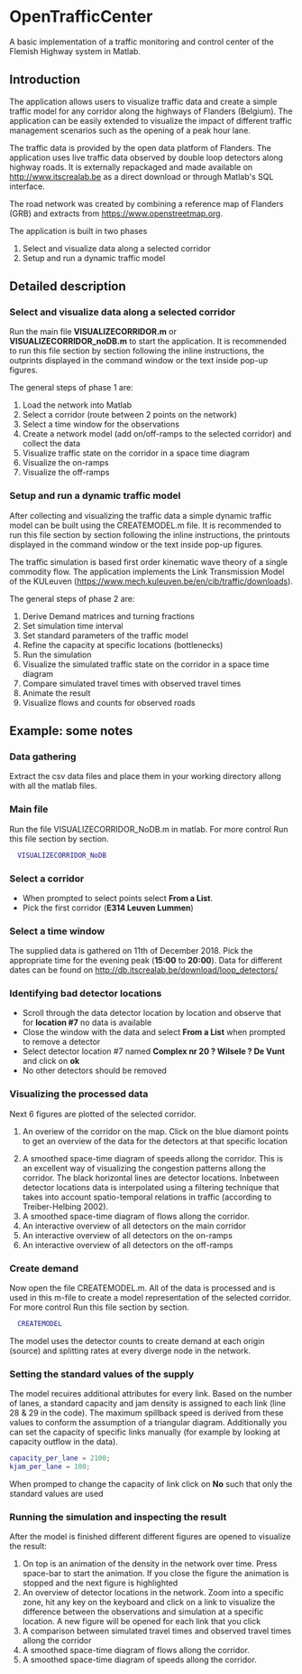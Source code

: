 # OpenTrafficCenter

A basic implementation of a traffic monitoring and control center of the Flemish Highway system in Matlab.


## Introduction

The application allows users to visualize traffic data and create a simple traffic model for any corridor along the highways of Flanders (Belgium). The application can be easily extended to visualize the impact of different traffic management scenarios such as the opening of a peak hour lane.

The traffic data is provided by the open data platform of Flanders.
The application uses live traffic data observed by double loop detectors along highway roads. 
It is externally repackaged and made available on http://www.itscrealab.be as a direct download or through Matlab's SQL interface.

The road network was created by combining a reference map of Flanders (GRB) and extracts from https://www.openstreetmap.org.

The application is built in two phases

1)	Select and visualize data along a selected corridor
2)	Setup and run a dynamic traffic model


## Detailed description

### Select and visualize data along a selected corridor

Run the main file  **VISUALIZECORRIDOR.m** or  **VISUALIZECORRIDOR_noDB.m** to start the application.
It is recommended to run this file section by section following the inline instructions, the outprints displayed in the command window or the text inside pop-up figures.

The general steps of phase 1 are:
1) Load the network into Matlab
2) Select a corridor (route between 2 points on the network)
3) Select a time window for the observations
4) Create a network model (add on/off-ramps to the selected corridor) and collect the data 
5) Visualize traffic state on the corridor in a space time diagram
6) Visualize the on-ramps
7) Visualize the off-ramps

### Setup and run a dynamic traffic model
After collecting and visualizing the traffic data a simple dynamic traffic model can be built using the CREATEMODEL.m file.
It is recommended to run this file section by section following the inline instructions, the printouts displayed in the command window or the text inside pop-up figures.

The traffic simulation is based first order kinematic wave theory of a single commodity flow. The application implements the Link Transmission Model of the KULeuven (https://www.mech.kuleuven.be/en/cib/traffic/downloads).

The general steps of phase 2 are:
1) Derive Demand matrices and turning fractions
2) Set simulation time interval
3) Set standard parameters of the traffic model 
4) Refine the capacity at specific locations (bottlenecks)
5) Run the simulation
6) Visualize the simulated traffic state on the corridor in a space time diagram
7) Compare simulated travel times with observed travel times
8) Animate the result
9) Visualize flows and counts for observed roads

## Example: some notes

### Data gathering
Extract the csv data files and place them in your working directory allong with all the matlab files.
### Main file
Run the file VISUALIZECORRIDOR_NoDB.m in matlab. For more control Run this file section by section.
```MATLAB
  VISUALIZECORRIDOR_NoDB
```
### Select a corridor
- When prompted to select points select  **From a List**. 
- Pick the first corridor (**E314 Leuven Lummen**)

### Select a time window
The supplied data is gathered on 11th of December 2018. Pick the appropriate time for the evening peak (**15:00** to **20:00**). Data for different dates can be found on http://db.itscrealab.be/download/loop_detectors/ 

### Identifying bad detector locations
- Scroll through the data detector location by location and observe that for **location #7** no data is available
- Close the window with the data and select **From a List** when prompted to remove a detector
- Select detector location #7 named **Complex nr 20 ? Wilsele ? De Vunt** and click on **ok**
- No other detectors should be removed

### Visualizing the processed data
Next 6 figures are plotted of the selected corridor.
1) An overiew of the corridor on the map. Click on the blue diamont points to get an overview of the data for the detectors at that specific location

[logo]: https://github.com/HimpeWillem/OpenTrafficCenter/blob/master/SelectData.jpg "Figure of corridor and detector stations"

2) A smoothed space-time diagram of speeds allong the corridor. This is an excellent way of visualizing the congestion patterns allong the corridor. The black horizontal lines are detector locations. Inbetween detector locations data is interpolated using a filtering technique that takes into account spatio-temporal relations in traffic (according to Treiber-Helbing 2002).
3) A smoothed space-time diagram of flows allong the corridor.
4) An interactive overview of all detectors on the main corridor 
5) An interactive overview of all detectors on the on-ramps
6) An interactive overview of all detectors on the off-ramps

### Create demand 
Now open the file CREATEMODEL.m. All of the data is processed and is used in this m-file to create a model representation of the selected corridor. For more control Run this file section by section.
```MATLAB
  CREATEMODEL
```
The model uses the detector counts to create demand at each origin (source) and splitting rates at every diverge node in the network.

### Setting the standard values of the supply
The model recuires additional attributes for every link. Based on the number of lanes, a standard capacity and jam density is assigned to each link (line 28 & 29 in the code). The maximum spillback speed is derived from these values to conform the assumption of a triangular diagram. Additionally you can set the capacity of specific links manually (for example by looking at capacity outflow in the data).
```MATLAB
capacity_per_lane = 2100;
kjam_per_lane = 100;
```
When promped to change the capacity of link click on **No** such that only the standard values are used

### Running the simulation and inspecting the result
After the model is finished different different figures are opened to visualize the result:
1) On top is an animation of the density in the network over time. Press space-bar to start the animation. If you close the figure the animation is stopped and the next figure is highlighted 
2) An overview of detector locations in the network. Zoom into a specific zone, hit any key on the keyboard and click on a link to visualize the difference between the observations and simulation at a specific location. A new figure will be opened for each link that you click
3) A comparison between simulated travel times and observed travel times allong the corridor
4) A smoothed space-time diagram of flows allong the corridor.
5) A smoothed space-time diagram of speeds allong the corridor.


